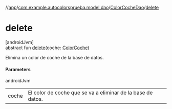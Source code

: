 //[app](../../../index.md)/[com.example.autocolorsprueba.model.dao](../index.md)/[ColorCocheDao](index.md)/[delete](delete.md)

# delete

[androidJvm]\
abstract fun [delete](delete.md)(coche: [ColorCoche](../../com.example.autocolorsprueba.model.entity/-color-coche/index.md))

Elimina un color de coche de la base de datos.

#### Parameters

androidJvm

| | |
|---|---|
| coche | El color de coche que se va a eliminar de la base de datos. |
